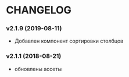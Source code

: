 CHANGELOG
=========

### v2.1.9 (2019-08-11)

 * Добавлен  компонент сортировки столбцов

### v2.1.1 (2018-08-21)

 * обновлены  ассеты
  
